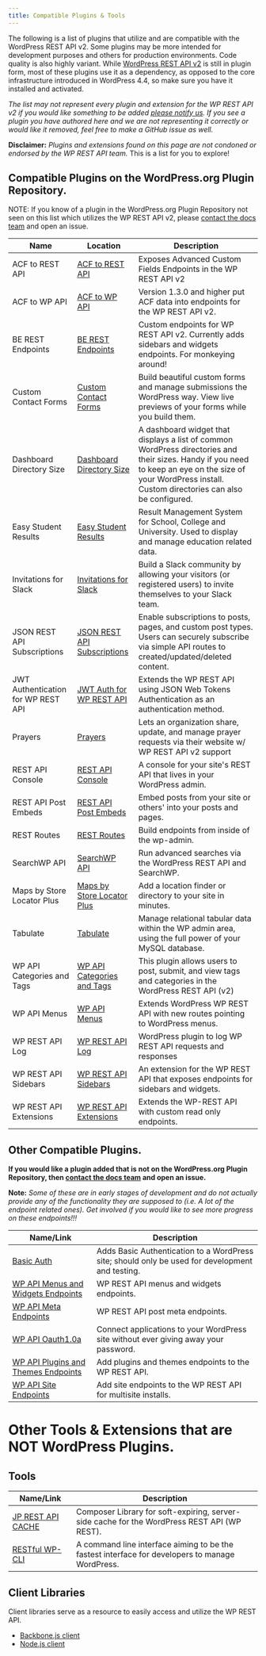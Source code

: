 ```yaml
---
title: Compatible Plugins & Tools
---
```

The following is a list of plugins that utilize and are compatible with the WordPress REST API v2.
Some plugins may be more intended for development purposes and others for production environments. Code quality is also highly variant.
While [WordPress REST API v2](https://wordpress.org/plugins/rest-api/) is still in plugin form, most of these plugins use it as a dependency,
as opposed to the core infrastructure introduced in WordPress 4.4, so make sure you have it installed and activated.

_The list may not represent every plugin and extension for the WP REST API v2
if you would like something to be added [please notify us](https://github.com/WP-API/docs-v2/issues/).
If you see a plugin you have authored here and we are not representing it correctly or would like it removed, feel free to make a GitHub issue as well._

**Disclaimer:** _Plugins and extensions found on this page are not condoned or endorsed by the WP REST API team._ This is a list for you to explore!

Compatible Plugins on the WordPress.org Plugin Repository.
--------------------------------------
NOTE: If you know of a plugin in the WordPress.org Plugin Repository not seen on this list which utilizes the WP REST API v2,
please [contact the docs team](https://github.com/WP-API/docs-v2/issues/) and open an issue.

| Name | Location | Description |
| --- | --- | --- |
| ACF to REST API | [ACF to REST API](https://wordpress.org/plugins/acf-to-rest-api/) | Exposes Advanced Custom Fields Endpoints in the WP REST API v2 |
| ACF to WP API | [ACF to WP API](https://wordpress.org/plugins/acf-to-wp-api/) | Version 1.3.0 and higher put ACF data into endpoints for the WP REST API v2. |
| BE REST Endpoints | [BE REST Endpoints](https://wordpress.org/plugins/be-rest-endpoints/) | Custom endpoints for WP REST API v2. Currently adds sidebars and widgets endpoints. For monkeying around! |
| Custom Contact Forms | [Custom Contact Forms](https://wordpress.org/plugins/custom-contact-forms) | Build beautiful custom forms and manage submissions the WordPress way. View live previews of your forms while you build them. |
| Dashboard Directory Size | [Dashboard Directory Size](https://wordpress.org/plugins/dashboard-directory-size/) | A dashboard widget that displays a list of common WordPress directories and their sizes. Handy if you need to keep an eye on the size of your WordPress install. Custom directories can also be configured. |
| Easy Student Results | [Easy Student Results](https://wordpress.org/plugins/easy-student-results/) | Result Management System for School, College and University. Used to display and manage education related data. |
| Invitations for Slack | [Invitations for Slack](https://wordpress.org/plugins/invitations-for-slack/) | Build a Slack community by allowing your visitors (or registered users) to invite themselves to your Slack team. |
| JSON REST API Subscriptions | [JSON REST API Subscriptions](https://wordpress.org/plugins/json-rest-api-subscriptions/) | Enable subscriptions to posts, pages, and custom post types. Users can securely subscribe via simple API routes to created/updated/deleted content. |
| JWT Authentication for WP REST API| [JWT Auth for WP REST API](https://wordpress.org/plugins/jwt-authentication-for-wp-rest-api/) | Extends the WP REST API using JSON Web Tokens Authentication as an authentication method. |
| Prayers | [Prayers](https://wordpress.org/plugins/prayers/) | Lets an organization share, update, and manage prayer requests via their website w/ WP REST API v2 support |
| REST API Console | [REST API Console](https://wordpress.org/plugins/rest-api-console/) | A console for your site's REST API that lives in your WordPress admin. |
| REST API Post Embeds | [REST API Post Embeds](https://wordpress.org/plugins/rest-api-post-embeds/) | Embed posts from your site or others' into your posts and pages. |
| REST Routes | [REST Routes](https://wordpress.org/plugins/rest-routes/) | Build endpoints from inside of the wp-admin. |
| SearchWP API | [SearchWP API](https://wordpress.org/plugins/searchwp-api/) | Run advanced searches via the WordPress REST API and SearchWP. |
| Maps by Store Locator Plus | [Maps by Store Locator Plus](https://wordpress.org/plugins/store-locator-le/) | Add a location finder or directory to your site in minutes. |
| Tabulate | [Tabulate](https://wordpress.org/plugins/tabulate/) | Manage relational tabular data within the WP admin area, using the full power of your MySQL database. |
| WP API Categories and Tags | [WP API Categories and Tags](https://wordpress.org/plugins/wp-api-categoriestags/) | This plugin allows users to post, submit, and view tags and categories in the WordPress REST API (v2) |
| WP API Menus | [WP API Menus](https://wordpress.org/plugins/wp-api-menus/) | Extends WordPress WP REST API with new routes pointing to WordPress menus. |
| WP REST API Log | [WP REST API Log](https://wordpress.org/plugins/wp-rest-api-log/) | WordPress plugin to log WP REST API requests and responses |
| WP REST API Sidebars | [WP REST API Sidebars](https://wordpress.org/plugins/wp-rest-api-sidebars/) | An extension for the WP REST API that exposes endpoints for sidebars and widgets. |
| WP REST API Extensions | [WP REST API Extensions](https://wordpress.org/plugins/wprestapiextensions/) | Extends the WP-REST API with custom read only endpoints. |

Other Compatible Plugins.
------------------
__If you would like a plugin added that is not on the WordPress.org Plugin Repository, then [contact the docs team](https://github.com/WP-API/docs-v2/issues/) and open an issue.__

**Note:** _Some of these are in early stages of development and do not actually provide any of the functionality they are supposed to (i.e. A lot of the endpoint related ones).
Get involved if you would like to see more progress on these endpoints!!!_

| Name/Link | Description |
| --- | --- |
| [Basic Auth](https://github.com/WP-API/Basic-Auth) | Adds Basic Authentication to a WordPress site; should only be used for development and testing. |
| [WP API Menus and Widgets Endpoints](https://github.com/WP-API/wp-api-menus-widgets-endpoints) | WP REST API menus and widgets endpoints. |
| [WP API Meta Endpoints](https://github.com/WP-API/wp-api-meta-endpoints) | WP REST API post meta endpoints. |
| [WP API Oauth1.0a](https://github.com/WP-API/OAuth1) | Connect applications to your WordPress site without ever giving away your password. |
| [WP API Plugins and Themes Endpoints](https://github.com/WP-API/wp-api-plugins-themes-endpoints) | Add plugins and themes endpoints to the WP REST API. |
| [WP API Site Endpoints](https://github.com/WP-API/wp-api-site-endpoints) | Add site endpoints to the WP REST API for multisite installs. |

Other Tools & Extensions that are **NOT** WordPress Plugins.
==================

Tools
----------------
| Name/Link | Description |
| --- | --- |
| [JP REST API CACHE](https://github.com/Shelob9/jp-rest-cache) | Composer Library for soft-expiring, server-side cache for the WordPress REST API (WP REST). |
| [RESTful WP-CLI](http://wp-cli.org/restful/) | A command line interface aiming to be the fastest interface for developers to manage WordPress. |

Client Libraries
----------------

Client libraries serve as a resource to easily access and utilize the WP REST API.

* [Backbone.js client][]
* [Node.js client][]

[Backbone.js client]: https://github.com/WP-API/client-js
[Node.js client]: https://github.com/kadamwhite/wordpress-rest-api
